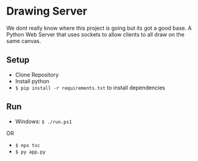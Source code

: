 # Drawing Server

We dont really know where this project is going but its got a good base. A Python Web Server that uses sockets to allow clients to all draw on the same canvas.

## Setup

 - Clone Repository
 - Install python
 - `$ pip install -r requirements.txt` to install dependencies

## Run

 - Windows: `$ ./run.ps1`

OR

 - `$ npx tsc`
 - `$ py app.py`